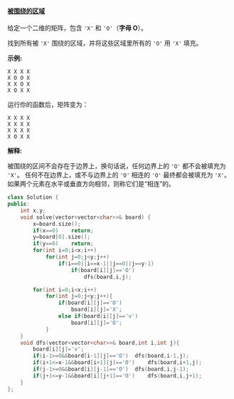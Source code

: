#### [被围绕的区域](https://leetcode-cn.com/problems/surrounded-regions/)

给定一个二维的矩阵，包含 `'X'` 和 `'O'`（**字母 O**）。

找到所有被 `'X'` 围绕的区域，并将这些区域里所有的 `'O'` 用 `'X'` 填充。

**示例:**

```
X X X X
X O O X
X X O X
X O X X
```

运行你的函数后，矩阵变为：

```
X X X X
X X X X
X X X X
X O X X
```

**解释:**

被围绕的区间不会存在于边界上，换句话说，任何边界上的 `'O'` 都不会被填充为 `'X'`。 任何不在边界上，或不与边界上的 `'O'` 相连的 `'O'` 最终都会被填充为 `'X'`。如果两个元素在水平或垂直方向相邻，则称它们是“相连”的。



```c++
class Solution {
public:
    int x,y;
    void solve(vector<vector<char>>& board) {
        x=board.size();
        if(x==0)    return;
        y=board[0].size();
        if(y==0)    return;
        for(int i=0;i<x;i++)
            for(int j=0;j<y;j++)
                if(i==0||i==x-1||j==0||j==y-1)
                    if(board[i][j]=='O')
                        dfs(board,i,j);

        for(int i=0;i<x;i++)
            for(int j=0;j<y;j++){
                if(board[i][j]=='O')
                    board[i][j]='X';
                else if(board[i][j]=='v')
                    board[i][j]='O';
            }
    }
    void dfs(vector<vector<char>>& board,int i,int j){
        board[i][j]='v';
        if(i-1>=0&&board[i-1][j]=='O')  dfs(board,i-1,j);
        if(i+1<=x-1&&board[i+1][j]=='O')    dfs(board,i+1,j);
        if(j-1>=0&&board[i][j-1]=='O')  dfs(board,i,j-1);
        if(j+1<=y-1&&board[i][j+1]=='O')    dfs(board,i,j+1);
    }
};
```

